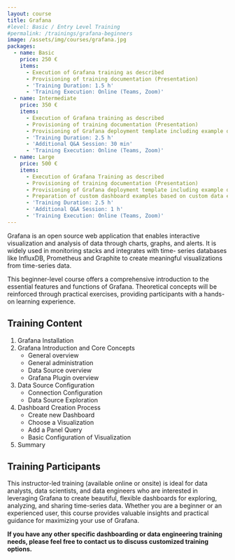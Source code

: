 ```yaml
---
layout: course
title: Grafana
#level: Basic / Entry Level Training
#permalink: /trainings/grafana-beginners
image: /assets/img/courses/grafana.jpg
packages:
  - name: Basic
    price: 250 €
    items:
      - Execution of Grafana training as described
      - Provisioning of training documentation (Presentation)
      - 'Training Duration: 1.5 h'
      - 'Training Execution: Online (Teams, Zoom)'
  - name: Intermediate
    price: 350 €
    items:
      - Execution of Grafana training as described
      - Provisioning of training documentation (Presentation)
      - Provisioning of Grafana deployment template including example data and dashboards
      - 'Training Duration: 2.5 h'
      - 'Additional Q&A Session: 30 min'
      - 'Training Execution: Online (Teams, Zoom)'
  - name: Large
    price: 500 €
    items:
      - Execution of Grafana Training as described
      - Provisioning of training documentation (Presentation)
      - Provisioning of Grafana deployment template including example data and dashboards
      - Preparation of custom dashboard examples based on custom data examples (SQL dumps)
      - 'Training Duration: 2.5 h'
      - 'Additional Q&A Session: 1 h'
      - 'Training Execution: Online (Teams, Zoom)'
---
```


Grafana is an open source web application that enables interactive visualization and analysis of data through charts, graphs, and alerts. It is widely used in monitoring stacks and integrates with time- series databases like InfluxDB, Prometheus and Graphite to create meaningful visualizations from time-series data.

This beginner-level course offers a comprehensive introduction to the essential features and functions of Grafana. Theoretical concepts will be reinforced through practical exercises, providing participants with a hands-on learning experience.

## Training Content

1. Grafana Installation
2. Grafana Introduction and Core Concepts
   - General overview
   - General administration
   - Data Source overview
   - Grafana Plugin overview
3. Data Source Configuration
   - Connection Configuration
   - Data Source Exploration
4. Dashboard Creation Process
   - Create new Dashboard
   - Choose a Visualization
   - Add a Panel Query
   - Basic Configuration of Visualization
5. Summary

## Training Participants

This instructor-led training (available online or onsite) is ideal for data analysts, data scientists, and data engineers who are interested in leveraging Grafana to create beautiful, flexible dashboards for exploring, analyzing, and sharing time-series data. Whether you are a beginner or an experienced user, this course provides valuable insights and practical guidance for maximizing your use of Grafana.

**If you have any other specific dashboarding or data engineering training needs, please feel free to contact us to discuss customized training options.**
